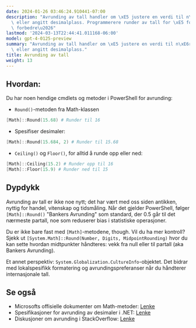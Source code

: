 ```yaml
---
date: 2024-01-26 03:46:24.910441-07:00
description: "Avrunding av tall handler om \xE5 justere en verdi til n\xE6rmeste heltall\
  \ eller angitt desimalplass. Programmerere runder av tall for \xE5 forenkle data,\
  \ forbedre\u2026"
lastmod: '2024-03-13T22:44:41.011168-06:00'
model: gpt-4-0125-preview
summary: "Avrunding av tall handler om \xE5 justere en verdi til n\xE6rmeste heltall\
  \ eller angitt desimalplass."
title: Avrunding av tall
weight: 13
---
```


## Hvordan:
Du har noen hendige cmdlets og metoder i PowerShell for avrunding:

- `Round()`-metoden fra Math-klassen
```PowerShell
[Math]::Round(15.68) # Runder til 16
```
- Spesifiser desimaler:
```PowerShell
[Math]::Round(15.684, 2) # Runder til 15.68
```
- `Ceiling()` og `Floor()`, for alltid å runde opp eller ned:
```PowerShell
[Math]::Ceiling(15.2) # Runder opp til 16
[Math]::Floor(15.9) # Runder ned til 15
```

## Dypdykk
Avrunding av tall er ikke noe nytt; det har vært med oss siden antikken, nyttig for handel, vitenskap og tidsmåling. Når det gjelder PowerShell, følger `[Math]::Round()` "Bankers Avrunding" som standard, der 0.5 går til det nærmeste partall, noe som reduserer bias i statistiske operasjoner.

Du er ikke bare fast med `[Math]`-metodene, though. Vil du ha mer kontroll? Sjekk ut `[System.Math]::Round(Number, Digits, MidpointRounding)` hvor du kan sette hvordan midtpunkter håndteres: vekk fra null eller til partall (aka Bankers Avrunding).

Et annet perspektiv: `System.Globalization.CultureInfo`-objektet. Det bidrar med lokalspesifikk formatering og avrundingspreferanser når du håndterer internasjonale tall.

## Se også
- Microsofts offisielle dokumenter om Math-metoder: [Lenke](https://learn.microsoft.com/en-us/dotnet/api/system.math?view=net-7.0)
- Spesifikasjoner for avrunding av desimaler i .NET: [Lenke](https://learn.microsoft.com/en-us/dotnet/api/system.midpointrounding?view=net-7.0)
- Diskusjoner om avrunding i StackOverflow: [Lenke](https://stackoverflow.com/questions/tagged/rounding+powershell)
